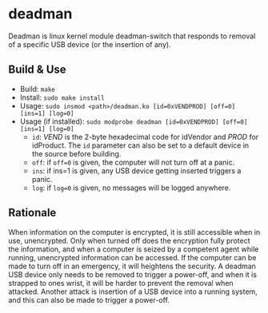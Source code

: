 # deadman
Deadman is linux kernel module deadman-switch that responds to removal of a specific USB device (or the insertion of any).

## Build & Use
* Build: `make`
* Install: `sudo make install`
* Usage: `sudo insmod <path>/deadman.ko [id=0xVENDPROD] [off=0] [ins=1] [log=0]`
* Usage (if installed): `sudo modprobe deadman [id=0xVENDPROD] [off=0] [ins=1] [log=0]`
  - `id`: *VEND* is the 2-byte hexadecimal code for idVendor and *PROD* for idProduct. The `id` parameter can also be set to a default device in the source before building.
  - `off`: if `off=0` is given, the computer will not turn off at a panic.
  - `ins`: if ins=1 is given, any USB device getting inserted triggers a panic.
  - `log`: if `log=0` is given, no messages will be logged anywhere.

## Rationale
When information on the computer is encrypted, it is still accessible when in use, unencrypted. Only when turned off does the encryption fully protect the information, and when a computer is seized by a competent agent while running, unencrypted information can be accessed. If the computer can be made to turn off in an emergency, it will heightens the security. A deadman USB device only needs to be removed to trigger a power-off, and when it is strapped to ones wrist, it will be harder to prevent the removal when attacked. Another attack is insertion of a USB device into a running system, and this can also be made to trigger a power-off.
